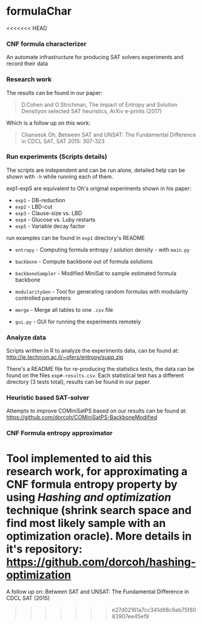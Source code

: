 # formulaChar
<<<<<<< HEAD
### CNF formula characterizer
An automate infrastructure for producing SAT solvers experiments and record their data

### Research work
The results can be found in our paper:

> D.​Cohen​ and​ O.​Strichman,​ The ​impact of Entropy ​and ​Solution Density ​on ​selected ​SAT heuristics, ArXiv​ e-prints​ (2017)

Which is a follow up on this work:
> Chanseok Oh, Between SAT and UNSAT: The Fundamental Difference in CDCL SAT, SAT 2015: 307-323

### Run experiments (Scripts details)
The scripts are independent and can be run alone, detailed help can be shown with `-h` while running each of them.

exp1-exp5 are equivalent to Oh's original experiments shown in his paper:

+ `exp1` - DB-reduction
+ `exp2` - LBD-cut
+ `exp3` - Clause-size vs. LBD
+ `exp4` - Glucose vs. Luby restarts
+ `exp5` - Variable decay factor

run examples can be found in `exp1` directory's README

+ `entropy` - Computing formula entropy / solution density - with `main.py` 
+ `backbone` - Compute backbone out of formula solutions
+ `backboneSampler` - Modified MiniSat to sample estimated formula backbone
+ `modularityGen` - Tool for generating random formulas with modularity controlled parameters
+ `merge` - Merge all tables to one `.csv` file

+ `gui.py` - GUI for running the experiments remotely

### Analyze data

Scripts written in R to analyze the experiments data, can be found at:
http://ie.technion.ac.il/~ofers/entropy/supp.zip

There's a README file for re-producing the statistics tests, the data can be found on the files `exp#-results.csv`. Each statistical test has a different directory (3 tests total), results can be found in our paper.

### Heuristic based SAT-solver

Attempts to improve COMiniSatPS based on our results can be found at:
https://github.com/dorcoh/COMiniSatPS-BackboneModified


### CNF Formula entropy approximator

Tool implemented to aid this research work, for approximating a CNF formula entropy property by using <i>Hashing and optimization</i> technique (shrink search space and find most likely sample with an optimization oracle). More details in it's repository:
https://github.com/dorcoh/hashing-optimization
=======
A follow up on: Between SAT and UNSAT: The Fundamental Difference in CDCL SAT (2015)
>>>>>>> e27d02161a7cc341d98c6eb75f8083907ee45ef9
